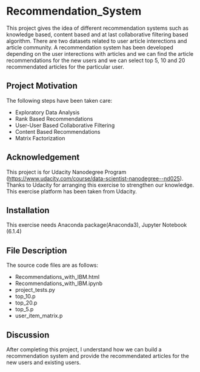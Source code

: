 # Recommendation_System

This project gives the idea of different recommendation systems such as knowledge based, content based and at last collaborative filtering based algorithm. There are two datasets related to user article interections and article community. A recommendation system has been developed depending on the user interections with articles and we can find the article recommendations for the new users and we can select top 5, 10 and 20 recommendated articles for the particular user. 

## Project Motivation
The following steps have been taken care: 
- Exploratory Data Analysis
- Rank Based Recommendations
- User-User Based Collaborative Filtering
- Content Based Recommendations 
- Matrix Factorization


## Acknowledgement
This project is for Udacity Nanodegree Program (https://www.udacity.com/course/data-scientist-nanodegree--nd025). Thanks to Udacity for arranging this exercise to strengthen our knowledge. This exercise platform has been taken from Udacity.
## Installation
This exercise needs Anaconda package(Anaconda3), Jupyter Notebook (6.1.4)

## File Description
The source code files are as follows:
- Recommendations_with_IBM.html
- Recommendations_with_IBM.ipynb
- project_tests.py
- top_10.p
- top_20.p
- top_5.p
- user_item_matrix.p


## Discussion
After completing this project, I understand how we can build a recommendation system and provide the recommendated articles for the new users and existing users.

